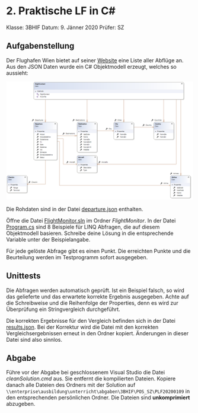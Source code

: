 # 2. Praktische LF in C#

Klasse: 3BHIF
Datum: 9. Jänner 2020
Prüfer: SZ

## Aufgabenstellung

Der Flughafen Wien bietet auf seiner [Website](https://www.viennaairport.com/passagiere/ankunft__abflug/abfluege)
eine Liste aller Abflüge an. Aus den JSON Daten wurde ein C# Objektmodell erzeugt, welches so aussieht:

![](class_diagram.png)

Die Rohdaten sind in der Datei [departure.json](departure.json) enthalten.

Öffne die Datei [FlightMonitor.sln](FlightMonitor/FlightMonitor.sln) im Ordner *FlightMonitor*.
In der Datei [Program.cs](FlightMonitor/Program.cs) sind 8 Beispiele für LINQ Abfragen, die auf diesem Objektmodell
basieren. Schreibe deine Lösung in die entsprechende Variable unter der Beispielangabe.

Für jede gelöste Abfrage gibt es einen Punkt. Die erreichten Punkte und die Beurteilung werden
im Testprogramm sofort ausgegeben.

## Unittests

Die Abfragen werden automatisch geprüft. Ist ein Beispiel falsch, so wird das gelieferte und das
erwartete korrekte Ergebnis ausgegeben. Achte auf die Schreibweise und die Reihenfolge der Properties,
denn es wird zur Überprüfung ein Stringvergleich durchgeführt.

Die korrekten Ergebnisse für den Vergleich befinden sich in der Datei [results.json](FlightMonitor/results.json).
Bei der Korrektur wird die Datei mit den korrekten Vergleichsergebnissen erneut in den Ordner kopiert.
Änderungen in dieser Datei sind also sinnlos.

## Abgabe

Führe vor der Abgabe bei geschlossenem Visual Studio die Datei *cleanSolution.cmd* aus. Sie entfernt
die kompilierten Dateien. Kopiere danach alle Dateien des Ordners mit der Solution auf
`\\enterprise\ausbildung\unterricht\abgaben\3BHIF\POS_SZ\PLF20200109`
in den entsprechenden persönlichen Ordner. Die Dateien sind **unkomprimiert** abzugeben.
